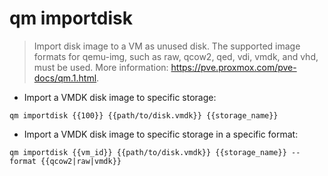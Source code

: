 # qm importdisk

> Import disk image to a VM as unused disk.
> The supported image formats for qemu-img, such as raw, qcow2, qed, vdi, vmdk, and vhd, must be used.
> More information: <https://pve.proxmox.com/pve-docs/qm.1.html>.

- Import a VMDK disk image to specific storage:

`qm importdisk {{100}} {{path/to/disk.vmdk}} {{storage_name}}`

- Import a VMDK disk image to specific storage in a specific format:

`qm importdisk {{vm_id}} {{path/to/disk.vmdk}} {{storage_name}} --format {{qcow2|raw|vmdk}}`
